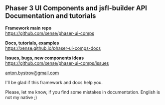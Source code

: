 Phaser 3 UI Components and jsfl-builder API Documentation and tutorials
----

**Framework main repo**<br>
<https://github.com/xense/phaser-ui-comps>

**Docs, tutorials, examples**<br>
<https://xense.github.io/phaser-ui-comps-docs>

**Issues, bugs, new components ideas**<br>
<https://github.com/xense/phaser-ui-comps/issues>

<anton.bystrov@gmail.com>

I'll be glad if this framework and docs help you.

Please, let me know, if you find some mistakes in documentation. 
English is not my native ;)